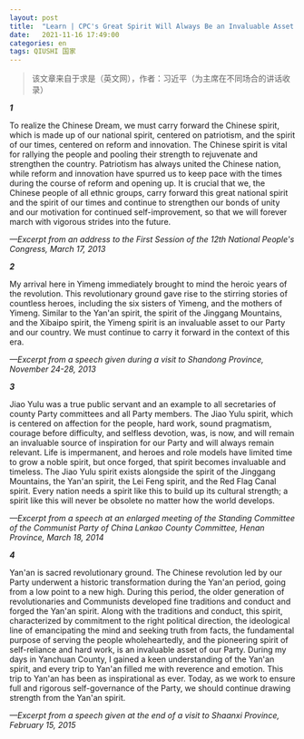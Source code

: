 ```yaml
---
layout: post
title:  "Learn | CPC's Great Spirit Will Always Be an Invaluable Asset to the Party and the Country"
date:   2021-11-16 17:49:00
categories: en
tags: QIUSHI 国家
---
```


>该文章来自于求是（英文网），作者：习近平（为主席在不同场合的讲话收录）

***1***

To realize the Chinese Dream, we must carry forward the Chinese spirit, which is made up of our national spirit, centered on patriotism, and the spirit of our times, centered on reform and innovation. The Chinese spirit is vital for rallying the people and pooling their strength to rejuvenate and strengthen the country. Patriotism has always united the Chinese nation, while reform and innovation have spurred us to keep pace with the times during the course of reform and opening up. It is crucial that we, the Chinese people of all ethnic groups, carry forward this great national spirit and the spirit of our times and continue to strengthen our bonds of unity and our motivation for continued self-improvement, so that we will forever march with vigorous strides into the future. 

*—Excerpt from an address to the First Session of the 12th National People's Congress, March 17, 2013*



***2***

My arrival here in Yimeng immediately brought to mind the heroic years of the revolution. This revolutionary ground gave rise to the stirring stories of countless heroes, including the six sisters of Yimeng, and the mothers of Yimeng. Similar to the Yan'an spirit, the spirit of the Jinggang Mountains, and the Xibaipo spirit, the Yimeng spirit is an invaluable asset to our Party and our country. We must continue to carry it forward in the context of this era. 

*—Excerpt from a speech given during a visit to Shandong Province, November 24-28, 2013* 



***3*** 

Jiao Yulu was a true public servant and an example to all secretaries of county Party committees and all Party members. The Jiao Yulu spirit, which is centered on affection for the people, hard work, sound pragmatism, courage before difficulty, and selfless devotion, was, is now, and will remain an invaluable source of inspiration for our Party and will always remain relevant. Life is impermanent, and heroes and role models have limited time to grow a noble spirit, but once forged, that spirit becomes invaluable and timeless. The Jiao Yulu spirit exists alongside the spirit of the Jinggang Mountains, the Yan'an spirit, the Lei Feng spirit, and the Red Flag Canal spirit. Every nation needs a spirit like this to build up its cultural strength; a spirit like this will never be obsolete no matter how the world develops. 

*—Excerpt from a speech at an enlarged meeting of the Standing Committee of the Communist Party of China Lankao County Committee, Henan Province, March 18, 2014* 



 ***4***

Yan'an is sacred revolutionary ground. The Chinese revolution led by our Party underwent a historic transformation during the Yan'an period, going from a low point to a new high. During this period, the older generation of revolutionaries and Communists developed fine traditions and conduct and forged the Yan'an spirit. Along with the traditions and conduct, this spirit, characterized by commitment to the right political direction, the ideological line of emancipating the mind and seeking truth from facts, the fundamental purpose of serving the people wholeheartedly, and the pioneering spirit of self-reliance and hard work, is an invaluable asset of our Party. During my days in Yanchuan County, I gained a keen understanding of the Yan'an spirit, and every trip to Yan'an filled me with reverence and emotion. This trip to Yan'an has been as inspirational as ever. Today, as we work to ensure full and rigorous self-governance of the Party, we should continue drawing strength from the Yan'an spirit. 

*—Excerpt from a speech given at the end of a visit to Shaanxi Province, February 15, 2015* 